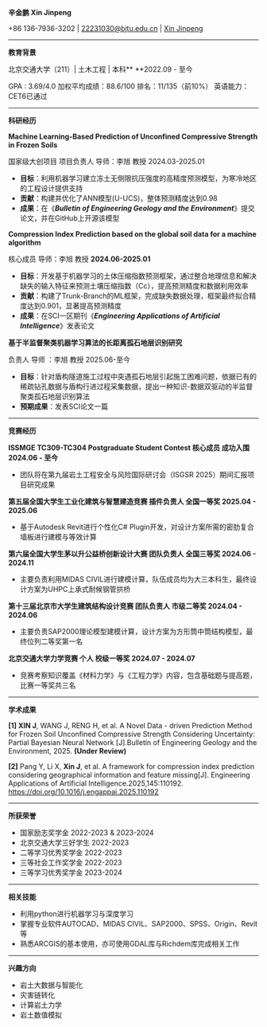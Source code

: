 **辛金鹏 Xin Jinpeng**

+86 136-7936-3202 | [22231030@bjtu.edu.cn](mailto:22231030@bjtu.edu.cn) | [Xin Jinpeng](https://jinpeng-xin.github.io/)

------------


**教育背景**

北京交通大学（211）| 土木工程 | 本科** **2022.09 - 至今

GPA : 3.69/4.0 加权平均成绩：88.6/100 排名：11/135（前10%） 英语能力：CET6已通过

------------


**科研经历**

 **Machine Learning-Based Prediction of Unconfined Compressive Strength in Frozen Soils**

国家级大创项目  项目负责人   导师：李旭 教授   2024.03-2025.01

- **目标**：利用机器学习建立冻土无侧限抗压强度的高精度预测模型，为寒冷地区的工程设计提供支持
- **贡献**：构建并优化了ANN模型(U-UCS)，整体预测精度达到0.98
- **成果**：在《**_Bulletin of Engineering Geology and the Environment_**》提交论文，并在GitHub上开源该模型
  
**Compression Index Prediction based on the global soil data for a machine algorithm**

核心成员  导师：李旭 教授   **2024.06-2025.01**

- **目标**：开发基于机器学习的土体压缩指数预测框架，通过整合地理信息和解决缺失的输入特征来预测土壤压缩指数（Cc），提高预测精度和数据利用效率
- **贡献**：构建了Trunk-Branch的ML框架，完成缺失数据处理，框架最终拟合精度达到0.901，显著提高预测精度
- **成果**：在SCI一区期刊《**_Engineering Applications of Artificial Intelligence_**》发表论文 
  
**基于半监督聚类机器学习算法的长距离孤石地层识别研究**

负责人    导师 ：李旭 教授   2025.06-至今

- **目标**：针对盾构隧道施工过程中突遇孤石地层引起施工困难问题，依据已有的稀疏钻孔数据与盾构行进过程采集数据，提出一种知识-数据双驱动的半监督聚类孤石地层识别算法
- **预期成果**：发表SCI论文一篇

------------


**竞赛经历**

**ISSMGE TC309-TC304 Postgraduate Student Contest 核心成员 成功入围 2024.06 - 至今**
- 团队将在第九届岩土工程安全与风险国际研讨会（ISGSR 2025）期间汇报项目研究成果

**第五届全国大学生工业化建筑与智慧建造竞赛 插件负责人 全国一等奖 2025.04 - 2025.06**
- 基于Autodesk Revit进行个性化C# Plugin开发，对设计方案所需的密肋复合墙板进行建模与等效计算

**第六届全国大学生茅以升公益桥创新设计大赛 团队负责人 全国三等奖 2024.06 - 2024.11**
- 主要负责利用MIDAS CIVIL进行建模计算，队伍成员均为大三本科生，最终设计方案为UHPC上承式耐候钢管拱桥

**第十三届北京市大学生建筑结构设计竞赛 团队负责人 市级二等奖 2024.04 - 2024.06**
- 主要负责SAP2000理论模型建模计算，设计方案为方形筒中筒结构模型，最终位列二等奖第一名

**北京交通大学力学竞赛 个人 校级一等奖 2024.07 - 2024.07**
- 竞赛考察知识覆盖《材料力学》与《工程力学》内容，包含基础题与提高题，比赛一等奖共三名

------------


**学术成果**

**\[1\] XIN J**, WANG J, RENG H, et al. A Novel Data - driven Prediction Method for Frozen Soil Unconfined Compressive Strength Considering Uncertainty: Partial Bayesian Neural Network \[J\].Bulletin of Engineering Geology and the Environment, 2025. **(Under Review)**

**\[2\]** Pang Y, Li X, **Xin J**, et al. A framework for compression index prediction considering geographical information and feature missing\[J\]. Engineering Applications of Artificial Intelligence.2025,145:110192. https://doi.org/10.1016/j.engappai.2025.110192

------------


**所获荣誉**

- 国家励志奖学金 2022-2023 & 2023-2024
- 北京交通大学三好学生 2022-2023
- 二等学习优秀奖学金 2022-2023
- 三等社会工作奖学金 2022-2023
- 三等学习优秀奖学金 2023-2024

------------


**相关技能**

- 利用python进行机器学习与深度学习
- 掌握专业软件AUTOCAD、MIDAS CIVIL、SAP2000、SPSS、Origin、Revit等
- 熟悉ARCGIS的基本使用，亦可使用GDAL库与Richdem库完成相关工作

------------


**兴趣方向**

- 岩土大数据与智能化
- 灾害链转化
- 计算岩土力学
- 岩土数值模拟
